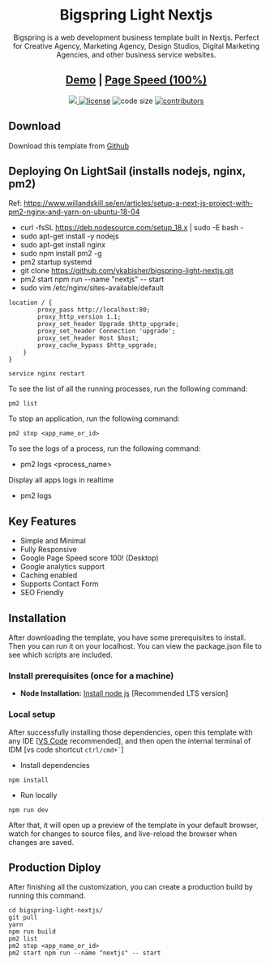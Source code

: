 <h1 align=center>Bigspring Light Nextjs</h1> 
<p align=center>Bigspring is a web development business template built in Nextjs. Perfect for Creative Agency, Marketing Agency, Design Studios, Digital Marketing Agencies, and other business service websites.</p>
<h2 align="center"> <a target="_blank" href="https://bigspring-light-nextjs.vercel.app/" rel="nofollow">Demo</a> | <a  target="_blank" href="https://pagespeed.web.dev/report?url=https%3A%2F%2Fbigspring-light-nextjs.vercel.app%2F&form_factor=desktop">Page Speed (100%)</a>
</h2>

<p align=center>
  <a href="https://github.com/vercel/next.js/releases/tag/v13.0.6" alt="Contributors">
    <img src="https://img.shields.io/static/v1?label=NEXTJS&message=13.0&color=000&logo=nextjs" />
  </a>

  <a href="https://github.com/themefisher/bigspring-light-nextjs/blob/main/LICENSE">
    <img src="https://img.shields.io/github/license/themefisher/bigspring-light-nextjs" alt="license"></a>

  <img src="https://img.shields.io/github/languages/code-size/themefisher/bigspring-light-nextjs" alt="code size">

  <a href="https://github.com/themefisher/bigspring-light-nextjs/graphs/contributors">
    <img src="https://img.shields.io/github/contributors/themefisher/bigspring-light-nextjs" alt="contributors"></a>
</p>

<!-- download -->
## Download

Download this template from [Github](https://github.com/themefisher/bigspring-light-nextjs/archive/main.zip)

<!-- download -->
## Deploying On LightSail (installs nodejs, nginx, pm2)
Ref: https://www.willandskill.se/en/articles/setup-a-next-js-project-with-pm2-nginx-and-yarn-on-ubuntu-18-04
- curl -fsSL https://deb.nodesource.com/setup_18.x | sudo -E bash -
- sudo apt-get install -y nodejs
- sudo apt-get install nginx
- sudo npm install pm2 -g
- pm2 startup systemd
- git clone https://github.com/ykabisher/bigspring-light-nextjs.git
- pm2 start npm run --name "nextjs" -- start
- sudo vim /etc/nginx/sites-available/default

```
location / {
        proxy_pass http://localhost:80;
        proxy_http_version 1.1;
        proxy_set_header Upgrade $http_upgrade;
        proxy_set_header Connection 'upgrade';
        proxy_set_header Host $host;
        proxy_cache_bypass $http_upgrade;
    }
}
```

```
service nginx restart
```


To see the list of all the running processes, run the following command:

```
pm2 list
```

To stop an application, run the following command:
```
pm2 stop <app_name_or_id>
```

To see the logs of a process, run the following command:
- pm2 logs <process_name>

Display all apps logs in realtime
- pm2 logs


## Key Features
- Simple and Minimal
- Fully Responsive
- Google Page Speed score 100! (Desktop)
- Google analytics support
- Caching enabled
- Supports Contact Form
- SEO Friendly
<!-- installation -->
## Installation

After downloading the template, you have some prerequisites to install. Then you can run it on your localhost. You can view the package.json file to see which scripts are included.

### Install prerequisites (once for a machine)

* **Node Installation:** [Install node js](https://nodejs.org/en/download/) [Recommended LTS version]

### Local setup

After successfully installing those dependencies, open this template with any IDE [[VS Code](https://code.visualstudio.com/) recommended], and then open the internal terminal of IDM [vs code shortcut <code>ctrl/cmd+\`</code>]

* Install dependencies

```
npm install
```

* Run locally

```
npm run dev
```

After that, it will open up a preview of the template in your default browser, watch for changes to source files, and live-reload the browser when changes are saved.

## Production Diploy

After finishing all the customization, you can create a production build by running this command.

```
cd bigspring-light-nextjs/
git pull
yarn
npm run build
pm2 list
pm2 stop <app_name_or_id>
pm2 start npm run --name "nextjs" -- start
```
